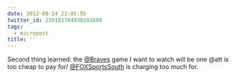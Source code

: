 ```yaml
---
date: 2012-08-24 22:05:55
twitter_id: 239181784930201600
tags:
  - micropost
title: ''
---
```


Second thing learned: the [@Braves](https://twitter.com/Braves) game I want to watch will be one @att is too cheap to pay for/ [@FOXSportsSouth](https://twitter.com/FOXSportsSouth) is charging too much for.

